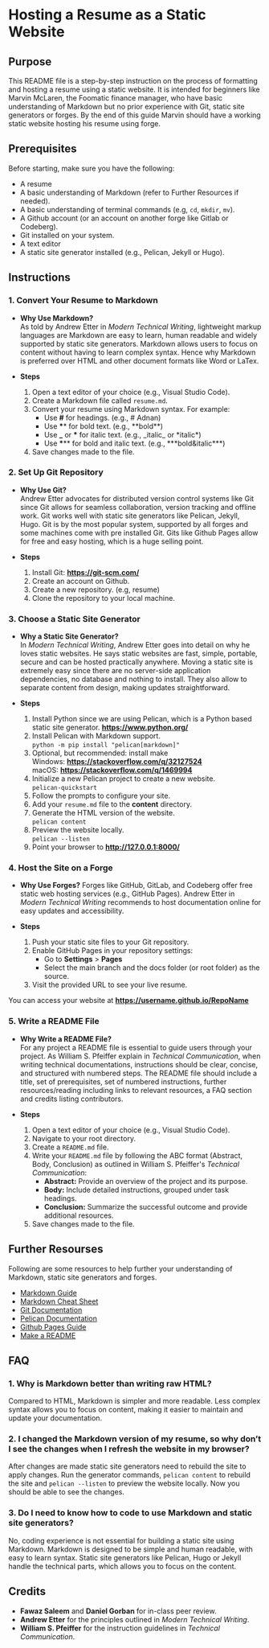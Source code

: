 # Hosting a Resume as a Static Website

## Purpose
This README file is a step-by-step instruction on the process of formatting and hosting a resume using a static website. It is intended for beginners like Marvin McLaren, the Foomatic finance manager, who have basic understanding of Markdown but no prior experience with Git, static site generators or forges. By the end of this guide Marvin should have a working static website hosting his resume using forge.

## Prerequisites
Before starting, make sure you have the following:   
- A resume
- A basic understanding of Markdown (refer to Further Resources if needed).
- A basic understanding of terminal commands (e.g, `cd`, `mkdir`, `mv`).
- A Github account (or an account on another forge like Gitlab or Codeberg).
- Git installed on your system.
- A text editor
- A static site generator installed (e.g., Pelican, Jekyll or Hugo).

## Instructions

### 1. Convert Your Resume to Markdown

- **Why Use Markdown?**   
As told by Andrew Etter in _Modern Technical Writing_, lightweight markup languages are Markdown are easy to learn, human readable and widely supported by static site generators. Markdown allows users to focus on content without having to learn complex syntax. Hence why Markdown is preferred over HTML and other document formats like Word or LaTex.

- **Steps**
    1. Open a text editor of your choice (e.g., Visual Studio Code).
    2. Create a Markdown file called `resume.md`.
    3. Convert your resume using Markdown syntax. For example:
        - Use **\#** for headings. (e.g., \# Adnan)
        - Use **\**** for bold text. (e.g., \*\*bold**)
        - Use **\_** or **\*** for italic text. (e.g., \_italic_ or \*italic*)
        - Use **\***** for bold and italic text. (e.g., \*\*\*bold&italic***)
    4. Save changes made to the file.

### 2. Set Up Git Repository
- **Why Use Git?**   
Andrew Etter advocates for distributed version control systems like Git since Git allows for seamless collaboration, version tracking and offline work. Git works well with static site generators like Pelican, Jekyll, Hugo. Git is by the most popular system, supported by all forges and some machines come with pre installed Git. Gits like Github Pages allow for free and easy hosting, which is a huge selling point.

- **Steps**   
    1. Install Git: **https://git-scm.com/**
    2. Create an account on Github.
    3. Create a new repository. (e.g, resume)
    4. Clone the repository to your local machine.

### 3. Choose a Static Site Generator
- **Why a Static Site Generator?**   
In _Modern Technical Writing_, Andrew Etter goes into detail on why he loves static websites. He says static websites are fast, simple, portable, secure and can be hosted practically anywhere. Moving a static site is extremely easy since there are no server-side application dependencies, no database and nothing to install. They also allow to separate content from design, making updates straightforward.

- **Steps**   
    1. Install Python since we are using Pelican, which is a Python based static site generator. **https://www.python.org/**
    2. Install Pelican with Markdown support.  
    `python -m pip install "pelican[markdown]"`
    3. Optional, but recommended: install make   
    Windows: **https://stackoverflow.com/q/32127524**   
    macOS: **https://stackoverflow.com/q/1469994**
    4. Initialize a new Pelican project to create a new website.   
    `pelican-quickstart`
    5. Follow the prompts to configure your site.
    6. Add your `resume.md` file to the **content** directory.
    7. Generate the HTML version of the website.   
    `pelican content`
    8. Preview the website locally.  
    `pelican --listen`
    9. Point your browser to **http://127.0.0.1:8000/**

### 4. Host the Site on a Forge
- **Why Use Forges?**
Forges like GitHub, GitLab, and Codeberg offer free static web hosting services (e.g., GitHub Pages). Andrew Etter in _Modern Technical Writing_ recommends to host documentation online for easy updates and accessibility.

- **Steps**
    1. Push your static site files to your Git repository.
    2. Enable GitHub Pages in your repository settings:
        - Go to **Settings** > **Pages**
        - Select the main branch and the docs folder (or root folder) as the               source.
    3. Visit the provided URL to see your live resume.

You can access your website at **https://username.github.io/RepoName**

### 5. Write a README File
- **Why Write a README File?**  
For any project a README file is essential to guide users through your project. As William S. Pfeiffer explain in _Technical Communication_, when writing technical documentations, instructions should be clear, concise, and structured with numbered steps. The README file should include a title, set of prerequisites, set of numbered instructions, further resources/reading including links to relevant resources, a FAQ section and credits listing contributors. 

- **Steps**
    1. Open a text editor of your choice (e.g., Visual Studio Code).
    2. Navigate to your root directory.
    3. Create a `README.md` file.
    4. Write your `README.md` file by following the ABC format (Abstract,             Body, Conclusion) as outlined in William S. Pfeiffer's _Technical             Communication_:
        - **Abstract:** Provide an overview of the project and its purpose.
        - **Body:** Include detailed instructions, grouped under task                     headings.
        - **Conclusion:** Summarize the successful outcome and provide                     additional resources.
    5. Save changes made to the file.

## Further Resourses
Following are some resources to help further your understanding of Markdown, static site generators and forges.

- [Markdown Guide](https://www.markdownguide.org/getting-started/)
- [Markdown Cheat Sheet](https://www.markdownguide.org/cheat-sheet/) 
- [Git Documentation](https://git-scm.com/doc)
- [Pelican Documentation](https://docs.getpelican.com/en/latest/)
- [Github Pages Guide](https://pages.github.com)
- [Make a README](https://www.makeareadme.com)

## FAQ

### 1. Why is Markdown better than writing raw HTML?
Compared to HTML, Markdown is simpler and more readable. Less complex syntax allows you to focus on content, making it easier to maintain and update your documentation.

### 2. I changed the Markdown version of my resume, so why don’t I see the changes when I refresh the website in my browser?
After changes are made static site generators need to rebuild the site to apply changes. Run the generator commands, `pelican content` to rebuild the site and `pelican --listen` to preview the website locally. Now you should be able to see the changes.

### 3. Do I need to know how to code to use Markdown and static site generators? 
No, coding experience is not essential for building a static site using Markdown. Markdown is designed to be simple and human readable, with easy to learn syntax. Static site generators like Pelican, Hugo or Jekyll handle the technical parts, which allows you to focus on the content.

## Credits
- **Fawaz Saleem** and **Daniel Gorban** for in-class peer review.
- **Andrew Etter** for the principles outlined in _Modern Technical Writing_.
- **William S. Pfeiffer** for the instruction guidelines in _Technical Communication_.